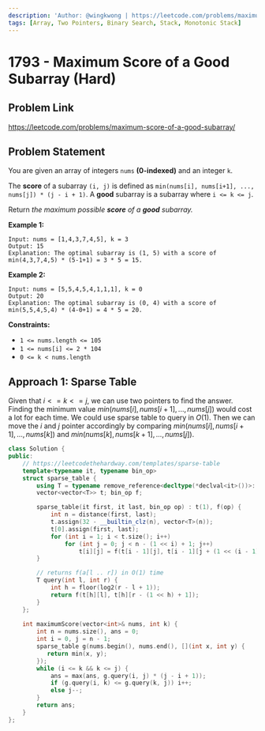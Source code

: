 ```yaml
---
description: 'Author: @wingkwong | https://leetcode.com/problems/maximum-score-of-a-good-subarray/'
tags: [Array, Two Pointers, Binary Search, Stack, Monotonic Stack]
---
```


# 1793 - Maximum Score of a Good Subarray (Hard) 

## Problem Link

https://leetcode.com/problems/maximum-score-of-a-good-subarray/

## Problem Statement

You are given an array of integers `nums` **(0-indexed)** and an integer `k`.

The **score** of a subarray `(i, j)` is defined as `min(nums[i], nums[i+1], ..., nums[j]) * (j - i + 1)`. A **good** subarray is a subarray where `i <= k <= j`.

Return *the maximum possible **score** of a **good** subarray.*

**Example 1:**

```
Input: nums = [1,4,3,7,4,5], k = 3
Output: 15
Explanation: The optimal subarray is (1, 5) with a score of min(4,3,7,4,5) * (5-1+1) = 3 * 5 = 15.
```

**Example 2:**

```
Input: nums = [5,5,4,5,4,1,1,1], k = 0
Output: 20
Explanation: The optimal subarray is (0, 4) with a score of min(5,5,4,5,4) * (4-0+1) = 4 * 5 = 20.
```

**Constraints:**

- `1 <= nums.length <= 105`
- `1 <= nums[i] <= 2 * 104`
- `0 <= k < nums.length`

## Approach 1: Sparse Table

Given that $i <= k <= j$, we can use two pointers to find the answer. Finding the minimum value $min(nums[i], nums[i+1], ..., nums[j])$ would cost a lot for each time. We could use sparse table to query in $O(1)$. Then we can move the $i$ and $j$ pointer accordingly by comparing $min(nums[i], nums[i+1], ..., nums[k])$ and $min(nums[k], nums[k+1], ..., nums[j])$.

<Tabs>
<TabItem value="cpp" label="C++">
<SolutionAuthor name="@wingkwong"/>

```cpp
class Solution {
public:
    // https://leetcodethehardway.com/templates/sparse-table
    template<typename it, typename bin_op>
    struct sparse_table {
        using T = typename remove_reference<decltype(*declval<it>())>::type;
        vector<vector<T>> t; bin_op f;

        sparse_table(it first, it last, bin_op op) : t(1), f(op) {
            int n = distance(first, last);
            t.assign(32 - __builtin_clz(n), vector<T>(n));
            t[0].assign(first, last);
            for (int i = 1; i < t.size(); i++)
                for (int j = 0; j < n - (1 << i) + 1; j++)
                    t[i][j] = f(t[i - 1][j], t[i - 1][j + (1 << (i - 1))]);
        }

        // returns f(a[l .. r]) in O(1) time
        T query(int l, int r) {
            int h = floor(log2(r - l + 1));
            return f(t[h][l], t[h][r - (1 << h) + 1]);
        }
    };
    
    int maximumScore(vector<int>& nums, int k) {
        int n = nums.size(), ans = 0;
        int i = 0, j = n - 1;
        sparse_table g(nums.begin(), nums.end(), [](int x, int y) {
           return min(x, y); 
        });
        while (i <= k && k <= j) {
            ans = max(ans, g.query(i, j) * (j - i + 1));
            if (g.query(i, k) <= g.query(k, j)) i++;
            else j--;
        }
        return ans;
    }
};
```

</TabItem>
</Tabs>